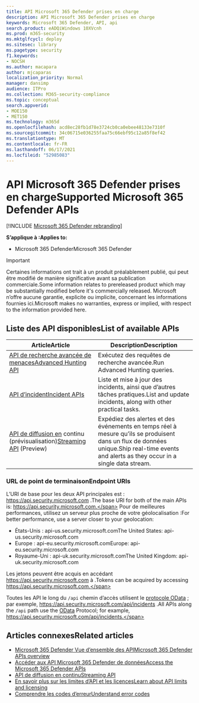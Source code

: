 ```yaml
---
title: API Microsoft 365 Defender prises en charge
description: API Microsoft 365 Defender prises en charge
keywords: Microsoft 365 Defender, API, api
search.product: eADQiWindows 10XVcnh
ms.prod: m365-security
ms.mktglfcycl: deploy
ms.sitesec: library
ms.pagetype: security
f1.keywords:
- NOCSH
ms.author: macapara
author: mjcaparas
localization_priority: Normal
manager: dansimp
audience: ITPro
ms.collection: M365-security-compliance
ms.topic: conceptual
search.appverid:
- MOE150
- MET150
ms.technology: m365d
ms.openlocfilehash: acd8ec28fb1d78e3724cb0ca0ebee48133e7310f
ms.sourcegitcommit: 34c06715e036255faa75c66ebf95c12a85f8ef42
ms.translationtype: MT
ms.contentlocale: fr-FR
ms.lasthandoff: 06/17/2021
ms.locfileid: "52985083"
---
```

# <a name="supported-microsoft-365-defender-apis"></a><span data-ttu-id="f84df-104">API Microsoft 365 Defender prises en charge</span><span class="sxs-lookup"><span data-stu-id="f84df-104">Supported Microsoft 365 Defender APIs</span></span> 

[!INCLUDE [Microsoft 365 Defender rebranding](../includes/microsoft-defender.md)]

<span data-ttu-id="f84df-105">**S’applique à :**</span><span class="sxs-lookup"><span data-stu-id="f84df-105">**Applies to:**</span></span>
- <span data-ttu-id="f84df-106">Microsoft 365 Defender</span><span class="sxs-lookup"><span data-stu-id="f84df-106">Microsoft 365 Defender</span></span>

> [!IMPORTANT]
> <span data-ttu-id="f84df-107">Certaines informations ont trait à un produit préalablement publié, qui peut être modifié de manière significative avant sa publication commerciale.</span><span class="sxs-lookup"><span data-stu-id="f84df-107">Some information relates to prereleased product which may be substantially modified before it's commercially released.</span></span> <span data-ttu-id="f84df-108">Microsoft n’offre aucune garantie, explicite ou implicite, concernant les informations fournies ici.</span><span class="sxs-lookup"><span data-stu-id="f84df-108">Microsoft makes no warranties, express or implied, with respect to the information provided here.</span></span>

## <a name="list-of-available-apis"></a><span data-ttu-id="f84df-109">Liste des API disponibles</span><span class="sxs-lookup"><span data-stu-id="f84df-109">List of available APIs</span></span>

<span data-ttu-id="f84df-110">Article</span><span class="sxs-lookup"><span data-stu-id="f84df-110">Article</span></span> | <span data-ttu-id="f84df-111">Description</span><span class="sxs-lookup"><span data-stu-id="f84df-111">Description</span></span>
-|-
[<span data-ttu-id="f84df-112">API de recherche avancée de menaces</span><span class="sxs-lookup"><span data-stu-id="f84df-112">Advanced Hunting API</span></span>](api-advanced-hunting.md) | <span data-ttu-id="f84df-113">Exécutez des requêtes de recherche avancée.</span><span class="sxs-lookup"><span data-stu-id="f84df-113">Run Advanced Hunting queries.</span></span>
[<span data-ttu-id="f84df-114">API d’incident</span><span class="sxs-lookup"><span data-stu-id="f84df-114">Incident APIs</span></span>](api-incident.md) | <span data-ttu-id="f84df-115">Liste et mise à jour des incidents, ainsi que d’autres tâches pratiques.</span><span class="sxs-lookup"><span data-stu-id="f84df-115">List and update incidents, along with other practical tasks.</span></span>
<span data-ttu-id="f84df-116">[API de diffusion en](streaming-api.md) continu (prévisualisation)</span><span class="sxs-lookup"><span data-stu-id="f84df-116">[Streaming API](streaming-api.md) (Preview)</span></span> | <span data-ttu-id="f84df-117">Expédiez des alertes et des événements en temps réel à mesure qu’ils se produisent dans un flux de données unique.</span><span class="sxs-lookup"><span data-stu-id="f84df-117">Ship real-time events and alerts as they occur in a single data stream.</span></span>

### <a name="endpoint-uris"></a><span data-ttu-id="f84df-118">URL de point de terminaison</span><span class="sxs-lookup"><span data-stu-id="f84df-118">Endpoint URIs</span></span>

<span data-ttu-id="f84df-119">L’URI de base pour les deux API principales est : https://api.security.microsoft.com .</span><span class="sxs-lookup"><span data-stu-id="f84df-119">The base URI for both of the main APIs is: https://api.security.microsoft.com.</span></span> <span data-ttu-id="f84df-120">Pour de meilleures performances, utilisez un serveur plus proche de votre géolocalisation :</span><span class="sxs-lookup"><span data-stu-id="f84df-120">For better performance, use a server closer to your geolocation:</span></span>

- <span data-ttu-id="f84df-121">États-Unis : api-us.security.microsoft.com</span><span class="sxs-lookup"><span data-stu-id="f84df-121">The United States: api-us.security.microsoft.com</span></span>
- <span data-ttu-id="f84df-122">Europe : api-eu.security.microsoft.com</span><span class="sxs-lookup"><span data-stu-id="f84df-122">Europe: api-eu.security.microsoft.com</span></span>
- <span data-ttu-id="f84df-123">Royaume-Uni : api-uk.security.microsoft.com</span><span class="sxs-lookup"><span data-stu-id="f84df-123">The United Kingdom: api-uk.security.microsoft.com</span></span>

<span data-ttu-id="f84df-124">Les jetons peuvent être acquis en accédant https://api.security.microsoft.com à .</span><span class="sxs-lookup"><span data-stu-id="f84df-124">Tokens can be acquired by accessing https://api.security.microsoft.com.</span></span>

<span data-ttu-id="f84df-125">Toutes les API le long du `/api` chemin d’accès utilisent le [protocole OData](/odata/overview) ; par exemple, https://api.security.microsoft.com/api/incidents .</span><span class="sxs-lookup"><span data-stu-id="f84df-125">All APIs along the `/api` path use the [OData](/odata/overview) Protocol; for example, https://api.security.microsoft.com/api/incidents.</span></span>

## <a name="related-articles"></a><span data-ttu-id="f84df-126">Articles connexes</span><span class="sxs-lookup"><span data-stu-id="f84df-126">Related articles</span></span>

- [<span data-ttu-id="f84df-127">Microsoft 365 Defender Vue d’ensemble des API</span><span class="sxs-lookup"><span data-stu-id="f84df-127">Microsoft 365 Defender APIs overview</span></span>](api-overview.md)
- [<span data-ttu-id="f84df-128">Accéder aux API Microsoft 365 Defender de données</span><span class="sxs-lookup"><span data-stu-id="f84df-128">Access the Microsoft 365 Defender APIs</span></span>](api-access.md)
- [<span data-ttu-id="f84df-129">API de diffusion en continu</span><span class="sxs-lookup"><span data-stu-id="f84df-129">Streaming API</span></span>](../defender-endpoint/raw-data-export.md)
- [<span data-ttu-id="f84df-130">En savoir plus sur les limites d’API et les licences</span><span class="sxs-lookup"><span data-stu-id="f84df-130">Learn about API limits and licensing</span></span>](api-terms.md)
- [<span data-ttu-id="f84df-131">Comprendre les codes d’erreur</span><span class="sxs-lookup"><span data-stu-id="f84df-131">Understand error codes</span></span>](api-error-codes.md)
